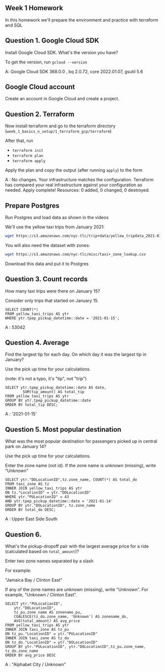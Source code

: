 ## Week 1 Homework

In this homework we'll prepare the environment 
and practice with terraform and SQL

## Question 1. Google Cloud SDK

Install Google Cloud SDK. What's the version you have? 

To get the version, run `gcloud --version`

A: Google Cloud SDK 368.0.0 , bq 2.0.72, core 2022.01.07, gsutil 5.6


## Google Cloud account 

Create an account in Google Cloud and create a project.


## Question 2. Terraform 

Now install terraform and go to the terraform directory (`week_1_basics_n_setup/1_terraform_gcp/terraform`)

After that, run

* `terraform init`
* `terraform plan`
* `terraform apply` 

Apply the plan and copy the output (after running `apply`) to the form

A : No changes. Your infrastructure matches the configuration.
Terraform has compared your real infrastructure against your configuration as needed.
Apply complete! Resources: 0 added, 0 changed, 0 destroyed.


## Prepare Postgres 

Run Postgres and load data as shown in the videos

We'll use the yellow taxi trips from January 2021:

```bash
wget https://s3.amazonaws.com/nyc-tlc/trip+data/yellow_tripdata_2021-01.csv
```

You will also need the dataset with zones:

```bash 
wget https://s3.amazonaws.com/nyc-tlc/misc/taxi+_zone_lookup.csv
```

Download this data and put it to Postgres

## Question 3. Count records 

How many taxi trips were there on January 15?

Consider only trips that started on January 15.

```
SELECT COUNT(*)
FROM yellow_taxi_trips AS ytr
WHERE ytr.tpep_pickup_datetime::date = '2021-01-15';
```

A : 53042

## Question 4. Average

Find the largest tip for each day. 
On which day it was the largest tip in January?

Use the pick up time for your calculations.

(note: it's not a typo, it's "tip", not "trip")

```
SELECT ytr.tpep_pickup_datetime::date AS date, 
		SUM(tip_amount) AS total_tip
FROM yellow_taxi_trips AS ytr
GROUP BY ytr.tpep_pickup_datetime::date
ORDER BY total_tip DESC;
```

A : '2021-01-15'

## Question 5. Most popular destination

What was the most popular destination for passengers picked up 
in central park on January 14?

Use the pick up time for your calculations.

Enter the zone name (not id). If the zone name is unknown (missing), write "Unknown" 

```
SELECT ytr."DOLocationID",tz.zone_name, COUNT(*) AS total_do
FROM taxi_zone AS tz
INNER JOIN yellow_taxi_trips AS ytr
ON tz."LocationID" = ytr."DOLocationID"
WHERE ytr."PULocationID" = 43
AND ytr.tpep_pickup_datetime::date = '2021-01-14'
GROUP BY ytr."DOLocationID", tz.zone_name
ORDER BY total_do DESC;
```

A : Upper East Side South

## Question 6. 

What's the pickup-dropoff pair with the largest 
average price for a ride (calculated based on `total_amount`)?

Enter two zone names separated by a slash

For example:

"Jamaica Bay / Clinton East"

If any of the zone names are unknown (missing), write "Unknown". For example, "Unknown / Clinton East". 

```
SELECT ytr."PULocationID", 
	ytr."DOLocationID", 
	tz_pu.zone_name AS zonename_pu, 
	COALESCE(tz_do.zone_name, 'Unknown') AS zonename_do,
	AVG(total_amount) AS avg_price
FROM yellow_taxi_trips AS ytr
INNER JOIN taxi_zone AS tz_pu
ON tz_pu."LocationID" = ytr."PULocationID"
INNER JOIN taxi_zone AS tz_do
ON tz_do."LocationID" = ytr."DOLocationID"
GROUP BY ytr."PULocationID", ytr."DOLocationID",tz_pu.zone_name, tz_do.zone_name
ORDER BY avg_price DESC
```

A : "Alphabet City / Unknown"